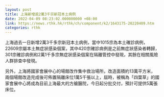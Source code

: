 ```yaml
---
layout: post
title: 上海新增逾2萬3千宗新冠本土病例
date: 2022-04-09 08:23:02.000000000 +08:00
link: https://news.rthk.hk/rthk/ch/component/k2/1643175-20220409.htm
categories: rthk
---
```


上海過去一日新增2萬3千多宗新冠本土病例，當中1015宗為本土確診病例，22609宗屬本土無症狀感染個案，其中420宗確診病例是之前無症狀感染者轉歸，301宗確診病例和2萬1千多宗無症狀感染個案在隔離管控中發現，其餘在相關風險人群排查中發現。

另外，上海將國家會展中心的場館改作集中救治場所，改造面積約13萬平方米，兩個場館改造完成後可佈置隔離床位1萬5千張以上，屆時，被稱為「四葉草」的國家會展中心將成為目前上海最大的方艙醫院，今日起分批交付，預計可提供5萬張床位。
